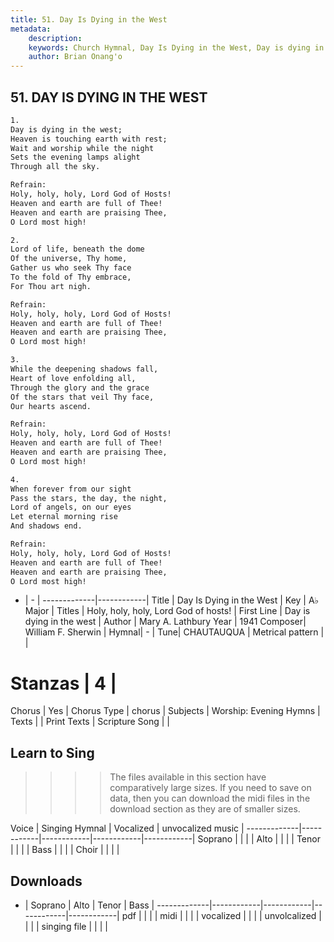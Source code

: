 ```yaml
---
title: 51. Day Is Dying in the West
metadata:
    description: 
    keywords: Church Hymnal, Day Is Dying in the West, Day is dying in the west, Holy, holy, holy, Lord God of hosts!
    author: Brian Onang'o
---
```



## 51. DAY IS DYING IN THE WEST

```txt
1.
Day is dying in the west;
Heaven is touching earth with rest;
Wait and worship while the night
Sets the evening lamps alight
Through all the sky.

Refrain:
Holy, holy, holy, Lord God of Hosts!
Heaven and earth are full of Thee!
Heaven and earth are praising Thee,
O Lord most high!

2.
Lord of life, beneath the dome
Of the universe, Thy home,
Gather us who seek Thy face
To the fold of Thy embrace,
For Thou art nigh.

Refrain:
Holy, holy, holy, Lord God of Hosts!
Heaven and earth are full of Thee!
Heaven and earth are praising Thee,
O Lord most high!

3.
While the deepening shadows fall,
Heart of love enfolding all,
Through the glory and the grace
Of the stars that veil Thy face,
Our hearts ascend.

Refrain:
Holy, holy, holy, Lord God of Hosts!
Heaven and earth are full of Thee!
Heaven and earth are praising Thee,
O Lord most high!

4.
When forever from our sight
Pass the stars, the day, the night,
Lord of angels, on our eyes
Let eternal morning rise
And shadows end.

Refrain:
Holy, holy, holy, Lord God of Hosts!
Heaven and earth are full of Thee!
Heaven and earth are praising Thee,
O Lord most high!

```

- |   -  |
-------------|------------|
Title | Day Is Dying in the West |
Key | A♭ Major |
Titles | Holy, holy, holy, Lord God of hosts! |
First Line | Day is dying in the west |
Author | Mary A. Lathbury
Year | 1941
Composer| William F. Sherwin |
Hymnal|  - |
Tune| CHAUTAUQUA |
Metrical pattern | |
# Stanzas | 4 |
Chorus | Yes |
Chorus Type | chorus |
Subjects | Worship: Evening Hymns |
Texts |  |
Print Texts | 
Scripture Song |  |
  
## Learn to Sing

>>>> The files available in this section have comparatively large sizes. If you need to save on data, then you can download the midi files in the download section as they are of smaller sizes.

Voice |  Singing Hymnal | Vocalized | unvocalized music |
-------------|------------|------------|------------|------------|
Soprano | | | |
Alto | | | |
Tenor | | | |
Bass | | | |
Choir | | | |

## Downloads

- |  Soprano | Alto | Tenor | Bass |
-------------|------------|------------|------------|------------|
pdf | | | |
midi | | | |
vocalized | | | |
unvolcalized | | | |
singing file | | | |
  